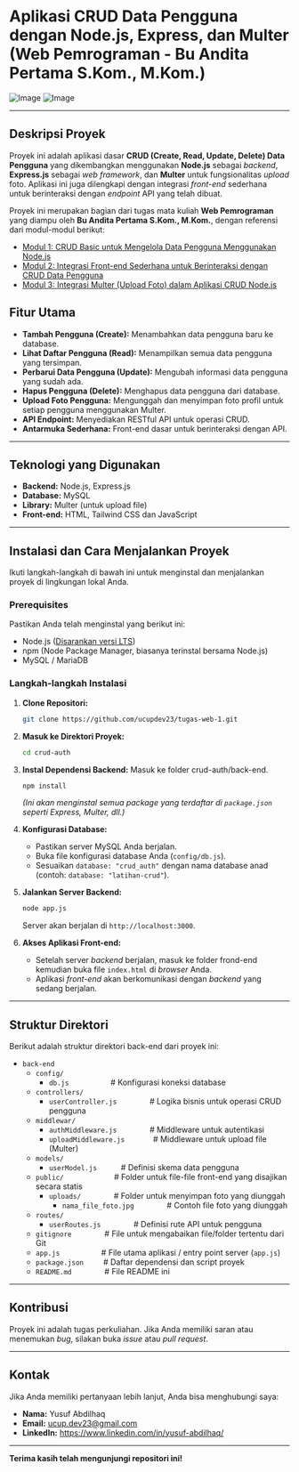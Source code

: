 # Aplikasi CRUD Data Pengguna dengan Node.js, Express, dan Multer (Web Pemrograman - Bu Andita Pertama S.Kom., M.Kom.)

![Image](https://github.com/user-attachments/assets/9a98c336-46e4-4a3a-ad10-5386b7d2a715)
![Image](https://github.com/user-attachments/assets/6ecde4fd-2d70-4459-b839-022231538fd1)

---

## Deskripsi Proyek

Proyek ini adalah aplikasi dasar **CRUD (Create, Read, Update, Delete) Data Pengguna** yang dikembangkan menggunakan **Node.js** sebagai *backend*, **Express.js** sebagai *web framework*, dan **Multer** untuk fungsionalitas *upload* foto. Aplikasi ini juga dilengkapi dengan integrasi *front-end* sederhana untuk berinteraksi dengan *endpoint* API yang telah dibuat.

Proyek ini merupakan bagian dari tugas mata kuliah **Web Pemrograman** yang diampu oleh **Bu Andita Pertama S.Kom., M.Kom.**, dengan referensi dari modul-modul berikut:
* [Modul 1: CRUD Basic untuk Mengelola Data Pengguna Menggunakan Node.js](https://medium.com/@anditaurban/crud-basic-untuk-mengelola-data-pengguna-menggunakan-node-js-418353df5f59)
* [Modul 2: Integrasi Front-end Sederhana untuk Berinteraksi dengan CRUD Data Pengguna](https://medium.com/@anditaurban/integrasi-front-end-sederhana-untuk-berinteraksi-dengan-crud-data-pengguna-dengan-endpoint-api-node-6d68db19d3c5)
* [Modul 3: Integrasi Multer (Upload Foto) dalam Aplikasi CRUD Node.js](https://medium.com/@anditaurban/integrasi-multer-upload-foto-dalam-aplikasi-crud-node-js-4a3b8475007e)

## Fitur Utama

* **Tambah Pengguna (Create):** Menambahkan data pengguna baru ke database.
* **Lihat Daftar Pengguna (Read):** Menampilkan semua data pengguna yang tersimpan.
* **Perbarui Data Pengguna (Update):** Mengubah informasi data pengguna yang sudah ada.
* **Hapus Pengguna (Delete):** Menghapus data pengguna dari database.
* **Upload Foto Pengguna:** Mengunggah dan menyimpan foto profil untuk setiap pengguna menggunakan Multer.
* **API Endpoint:** Menyediakan RESTful API untuk operasi CRUD.
* **Antarmuka Sederhana:** Front-end dasar untuk berinteraksi dengan API.

---

## Teknologi yang Digunakan

* **Backend:** Node.js, Express.js
* **Database:** MySQL
* **Library:** Multer (untuk upload file)
* **Front-end:** HTML, Tailwind CSS dan JavaScript
---

## Instalasi dan Cara Menjalankan Proyek

Ikuti langkah-langkah di bawah ini untuk menginstal dan menjalankan proyek di lingkungan lokal Anda.

### Prerequisites

Pastikan Anda telah menginstal yang berikut ini:
* Node.js ([Disarankan versi LTS](https://nodejs.org/en/download/))
* npm (Node Package Manager, biasanya terinstal bersama Node.js)
* MySQL / MariaDB

### Langkah-langkah Instalasi

1.  **Clone Repositori:**
    ```bash
    git clone https://github.com/ucupdev23/tugas-web-1.git
    ```
2.  **Masuk ke Direktori Proyek:**
    ```bash
    cd crud-auth
    ```
3.  **Instal Dependensi Backend:**
    Masuk ke folder crud-auth/back-end.
    ```bash
    npm install
    ```
    *(Ini akan menginstal semua package yang terdaftar di `package.json` seperti Express, Multer, dll.)*

4.  **Konfigurasi Database:**
    * Pastikan server MySQL Anda berjalan.
    * Buka file konfigurasi database Anda (`config/db.js`).
    * Sesuaikan `database: "crud_auth"` dengan nama database anad (contoh: `database: "latihan-crud"`).

5.  **Jalankan Server Backend:**
    ```bash
    node app.js
    ```
    Server akan berjalan di `http://localhost:3000`.

6.  **Akses Aplikasi Front-end:**
    * Setelah server *backend* berjalan, masuk ke folder frond-end kemudian buka file `index.html` di *browser* Anda.
    * Aplikasi *front-end* akan berkomunikasi dengan *backend* yang sedang berjalan.

---

## Struktur Direktori

Berikut adalah struktur direktori back-end dari proyek ini:

-   `back-end`
    -   `config/` &nbsp; &nbsp; &nbsp; &nbsp; &nbsp; &nbsp; &nbsp;
        -   `db.js` &nbsp; &nbsp; &nbsp; &nbsp; &nbsp; &nbsp; &nbsp; &nbsp; &nbsp; # Konfigurasi koneksi database
    -   `controllers/` &nbsp; &nbsp; &nbsp; &nbsp; &nbsp; &nbsp; &nbsp;
        -   `userController.js` &nbsp; &nbsp; &nbsp; &nbsp; &nbsp; &nbsp; &nbsp;    # Logika bisnis untuk operasi CRUD pengguna
    -   `middlewar/` &nbsp; &nbsp; &nbsp; &nbsp; &nbsp; &nbsp; &nbsp;
        -   `authMiddleware.js` &nbsp; &nbsp; &nbsp; &nbsp; &nbsp; &nbsp; &nbsp;    # Middleware untuk autentikasi
        -   `uploadMiddleware.js` &nbsp; &nbsp; &nbsp; &nbsp; &nbsp; &nbsp; # Middleware untuk upload file (Multer)
    -   `models/` &nbsp; &nbsp; &nbsp; &nbsp; &nbsp; &nbsp; &nbsp;
        -   `userModel.js` &nbsp; &nbsp; &nbsp; &nbsp; &nbsp; # Definisi skema data pengguna
    -   `public/` &nbsp; &nbsp; &nbsp; &nbsp; &nbsp; &nbsp; &nbsp; &nbsp; &nbsp; &nbsp; &nbsp; # Folder untuk file-file front-end yang disajikan secara statis
        -   `uploads/` &nbsp; &nbsp; &nbsp; &nbsp; &nbsp; &nbsp; &nbsp; # Folder untuk menyimpan foto yang diunggah
            -  `nama_file_foto.jpg` &nbsp; &nbsp; &nbsp; &nbsp; &nbsp; &nbsp; &nbsp; # Contoh file foto yang diunggah
    -   `routes/` &nbsp; &nbsp; &nbsp; &nbsp; &nbsp; &nbsp; &nbsp; &nbsp; &nbsp; &nbsp;
        -   `userRoutes.js` &nbsp; &nbsp; &nbsp; &nbsp; &nbsp; &nbsp; &nbsp; # Definisi rute API untuk pengguna
    -   `gitignore` &nbsp; &nbsp; &nbsp; &nbsp; &nbsp; &nbsp; &nbsp; # File untuk mengabaikan file/folder tertentu dari Git
    -   `app.js` &nbsp; &nbsp; &nbsp; &nbsp; &nbsp; &nbsp; &nbsp; &nbsp; &nbsp; # File utama aplikasi / entry point server (`app.js`)
    -   `package.json` &nbsp; &nbsp; &nbsp; &nbsp; # Daftar dependensi dan script proyek
    -   `README.md` &nbsp; &nbsp; &nbsp; &nbsp; &nbsp; &nbsp; &nbsp; # File README ini

---

## Kontribusi

Proyek ini adalah tugas perkuliahan. Jika Anda memiliki saran atau menemukan *bug*, silakan buka *issue* atau *pull request*.

---

## Kontak

Jika Anda memiliki pertanyaan lebih lanjut, Anda bisa menghubungi saya:

* **Nama:** Yusuf Abdilhaq
* **Email:** ucup.dev23@gmail.com
* **LinkedIn:** https://www.linkedin.com/in/yusuf-abdilhaq/

---

**Terima kasih telah mengunjungi repositori ini!**
